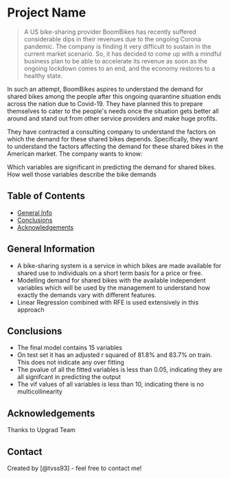 # Project Name
> A US bike-sharing provider BoomBikes has recently suffered considerable dips in their revenues due to the ongoing Corona pandemic. The company is finding it very difficult to sustain in the current market scenario. So, it has decided to come up with a mindful business plan to be able to accelerate its revenue as soon as the ongoing lockdown comes to an end, and the economy restores to a healthy state. 


In such an attempt, BoomBikes aspires to understand the demand for shared bikes among the people after this ongoing quarantine situation ends across the nation due to Covid-19. They have planned this to prepare themselves to cater to the people's needs once the situation gets better all around and stand out from other service providers and make huge profits.


They have contracted a consulting company to understand the factors on which the demand for these shared bikes depends. Specifically, they want to understand the factors affecting the demand for these shared bikes in the American market. The company wants to know:

Which variables are significant in predicting the demand for shared bikes.
How well those variables describe the bike demands


## Table of Contents
* [General Info](#general-information)
* [Conclusions](#conclusions)
* [Acknowledgements](#acknowledgements)

<!-- You can include any other section that is pertinent to your problem -->

## General Information
- A bike-sharing system is a service in which bikes are made available for shared use to individuals on a short term basis for a price or free.
- Modelling demand for shared bikes with the available independent variables which will be used by the management to understand how exactly the demands vary with different features.
- Linear Regression combined with RFE is used extensively in this approach

<!-- You don't have to answer all the questions - just the ones relevant to your project. -->

## Conclusions
- The final model contains 15 variables
- On test set it has an adjusted r squared of 81.8% and 83.7% on train. This does not indicate any over fitting
- The pvalue of all the fitted variables is less than 0.05, indicating they are all signifcant in predicting the output
- The vif values of all variables is less than 10, indicating there is no multicollinearity

<!-- You don't have to answer all the questions - just the ones relevant to your project. -->


<!-- As the libraries versions keep on changing, it is recommended to mention the version of library used in this project -->

## Acknowledgements
Thanks to Upgrad Team


## Contact
Created by [@tvss93] - feel free to contact me!


<!-- Optional -->
<!-- ## License -->
<!-- This project is open source and available under the [... License](). -->

<!-- You don't have to include all sections - just the one's relevant to your project -->